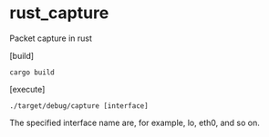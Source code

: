 # rust_capture
Packet capture in rust

[build]
```
cargo build
```
[execute]
```
./target/debug/capture [interface]
```
The specified interface name are, for example, lo, eth0, and so on.